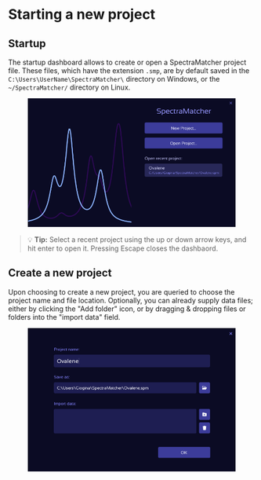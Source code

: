 # Starting a new project

## Startup

The startup dashboard allows to create or open a SpectraMatcher project file. These files, which have the extension `.smp`, are by default saved in the `C:\Users\UserName\SpectraMatcher\` directory on Windows, or the `~/SpectraMatcher/` directory on Linux.


<figure><img src=".gitbook/assets/Dashboard.png" alt=""><figcaption></figcaption></figure>

> 💡 **Tip:** Select a recent project using the up or down arrow keys, and hit enter to open it. Pressing Escape closes the dashbaord.

## Create a new project

Upon choosing to create a new project, you are queried to choose the project name and file location. Optionally, you can already supply data files; either by clicking the "Add folder" icon, or by dragging & dropping files or folders into the "import data" field.

<figure><img src=".gitbook/assets/Create_Project.png" alt=""><figcaption></figcaption></figure> 
